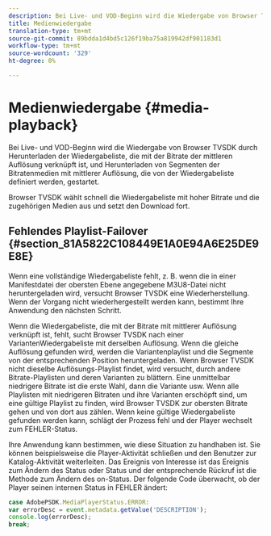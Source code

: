 ```yaml
---
description: Bei Live- und VOD-Beginn wird die Wiedergabe von Browser TVSDK durch Herunterladen der Wiedergabeliste, die mit der Bitrate der mittleren Auflösung verknüpft ist, und Herunterladen von Segmenten der Bitratenmedien mit mittlerer Auflösung, die von der Wiedergabeliste definiert werden, gestartet.
title: Medienwiedergabe
translation-type: tm+mt
source-git-commit: 89bdda1d4bd5c126f19ba75a819942df901183d1
workflow-type: tm+mt
source-wordcount: '329'
ht-degree: 0%

---
```



# Medienwiedergabe {#media-playback}

Bei Live- und VOD-Beginn wird die Wiedergabe von Browser TVSDK durch Herunterladen der Wiedergabeliste, die mit der Bitrate der mittleren Auflösung verknüpft ist, und Herunterladen von Segmenten der Bitratenmedien mit mittlerer Auflösung, die von der Wiedergabeliste definiert werden, gestartet.

Browser TVSDK wählt schnell die Wiedergabeliste mit hoher Bitrate und die zugehörigen Medien aus und setzt den Download fort.

## Fehlendes Playlist-Failover {#section_81A5822C108449E1A0E94A6E25DE9E8E}

Wenn eine vollständige Wiedergabeliste fehlt, z. B. wenn die in einer Manifestdatei der obersten Ebene angegebene M3U8-Datei nicht heruntergeladen wird, versucht Browser TVSDK eine Wiederherstellung. Wenn der Vorgang nicht wiederhergestellt werden kann, bestimmt Ihre Anwendung den nächsten Schritt.

Wenn die Wiedergabeliste, die mit der Bitrate mit mittlerer Auflösung verknüpft ist, fehlt, sucht Browser TVSDK nach einer VariantenWiedergabeliste mit derselben Auflösung. Wenn die gleiche Auflösung gefunden wird, werden die Variantenplaylist und die Segmente von der entsprechenden Position heruntergeladen. Wenn Browser TVSDK nicht dieselbe Auflösungs-Playlist findet, wird versucht, durch andere Bitrate-Playlisten und deren Varianten zu blättern. Eine unmittelbar niedrigere Bitrate ist die erste Wahl, dann die Variante usw. Wenn alle Playlisten mit niedrigeren Bitraten und ihre Varianten erschöpft sind, um eine gültige Playlist zu finden, wird Browser TVSDK zur obersten Bitrate gehen und von dort aus zählen. Wenn keine gültige Wiedergabeliste gefunden werden kann, schlägt der Prozess fehl und der Player wechselt zum FEHLER-Status.

Ihre Anwendung kann bestimmen, wie diese Situation zu handhaben ist. Sie können beispielsweise die Player-Aktivität schließen und den Benutzer zur Katalog-Aktivität weiterleiten. Das Ereignis von Interesse ist das Ereignis zum Ändern des Status oder Status und der entsprechende Rückruf ist die Methode zum Ändern des on-Status. Der folgende Code überwacht, ob der Player seinen internen Status in FEHLER ändert:

```js
case AdobePSDK.MediaPlayerStatus.ERROR:  
var errorDesc = event.metadata.getValue('DESCRIPTION'); 
console.log(errorDesc); 
break; 
```
